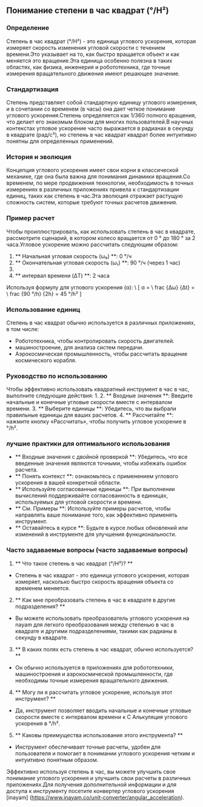 ## Понимание степени в час квадрат (°/H²)

### Определение
Степень в час квадрат (°/H²) - это единица углового ускорения, которая измеряет скорость изменения угловой скорости с течением времени.Это указывает на то, как быстро вращается объект и как меняется это вращение.Эта единица особенно полезна в таких областях, как физика, инженерия и робототехника, где точные измерения вращательного движения имеют решающее значение.

### Стандартизация
Степень представляет собой стандартную единицу углового измерения, и в сочетании со временем (в часы) она дает четкое понимание углового ускорения.Степень определяется как 1/360 полного вращения, что делает его знакомым блоком для многих пользователей.В научных контекстах угловое ускорение часто выражается в радианах в секунду в квадрате (рад/с²), но степень в час квадрат квадрат более интуитивно понятны для определенных применений.

### История и эволюция
Концепция углового ускорения имеет свои корни в классической механике, где она была важна для понимания динамики вращения.Со временем, по мере продвижения технологии, необходимость в точных измерениях в различных приложениях привела к стандартизации единиц, таких как степень в час.Эта эволюция отражает растущую сложность систем, которые требуют точных расчетов движения.

### Пример расчет
Чтобы проиллюстрировать, как использовать степень в час в квадрате, рассмотрите сценарий, в котором колесо вращается от 0 ° до 180 ° за 2 часа.Угловое ускорение можно рассчитать следующим образом:

1. ** Начальная угловая скорость (ω₀) **: 0 °/ч
2. ** Окончательная угловая скорость (ω₁) **: 90 °/ч (через 1 час)
3.
4. ** интервал времени (ΔT) **: 2 часа

Используя формулу для углового ускорения (α):
\ [
α = \ frac {Δω} {Δt} = \ frac {90 °/h} {2h} = 45 °/h²
\]

### Использование единиц
Степень в час квадрат обычно используется в различных приложениях, в том числе:
- Робототехника, чтобы контролировать скорость двигателей.
- машиностроение, для анализа систем передачи.
- Аэрокосмическая промышленность, чтобы рассчитать вращение космического корабля.

### Руководство по использованию
Чтобы эффективно использовать квадратный инструмент в час в час, выполните следующие действия:
1.
2. ** Входные значения **: Введите начальные и конечные угловые скорости вместе с интервалом времени.
3. ** Выберите единицы **: Убедитесь, что вы выбрали правильные единицы для ваших расчетов.
4. ** Рассчитайте **: нажмите кнопку «Рассчитать», чтобы получить угловое ускорение в °/h².

### лучшие практики для оптимального использования
- ** Входные значения с двойной проверкой **: Убедитесь, что все введенные значения являются точными, чтобы избежать ошибок расчета.
- ** Понять контекст **: ознакомьтесь с применением углового ускорения в вашей конкретной области.
- ** Используйте согласованные единицы **: При выполнении вычислений поддерживайте согласованность в единицах, используемых для угловой скорости и времени.
- ** См. Примеры **: Используйте примеры расчетов, чтобы направлять ваше понимание того, как эффективно применять инструмент.
- ** Оставайтесь в курсе **: Будьте в курсе любых обновлений или изменений в инструменте для улучшения функциональности.

### Часто задаваемые вопросы (часто задаваемые вопросы)

1. ** Что такое степень в час квадрат (°/H²)? **
- Степень в час квадрат - это единица углового ускорения, которая измеряет, насколько быстро скорость вращения объекта со временем меняется.

2. ** Как мне преобразовать степень в час в квадрате в другие подразделения? **
- Вы можете использовать преобразователь углового ускорения на nayam для легкого преобразования между степенью в час в квадрате и другими подразделениями, такими как радианы в секунду в квадрате.

3. ** В каких полях есть степень в час квадрат, обычно используется? **
- Он обычно используется в приложениях для робототехники, машиностроения и аэрокосмической промышленности, где необходимы точные измерения вращательного движения.

4. ** Могу ли я рассчитать угловое ускорение, используя этот инструмент? **
- Да, инструмент позволяет вводить начальные и конечные угловые скорости вместе с интервалом времени к C Алькуляция углового ускорения в °/h².

5. ** Каковы преимущества использования этого инструмента? **
- Инструмент обеспечивает точные расчеты, удобен для пользователя и помогает в понимании углового ускорения четким и интуитивно понятным образом.

Эффективно используя степень в час, вы можете улучшить свое понимание углового ускорения и улучшить свои расчеты в различных приложениях.Для получения дополнительной информации и для доступа к инструменту посетите конвертер углового ускорения [inayam] (https://www.inayam.co/unit-converter/angular_acceleration).